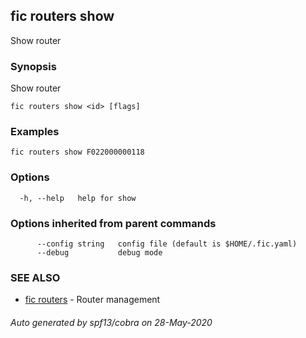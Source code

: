 ## fic routers show

Show router

### Synopsis

Show router

```
fic routers show <id> [flags]
```

### Examples

```
fic routers show F022000000118
```

### Options

```
  -h, --help   help for show
```

### Options inherited from parent commands

```
      --config string   config file (default is $HOME/.fic.yaml)
      --debug           debug mode
```

### SEE ALSO

* [fic routers](fic_routers.md)	 - Router management

###### Auto generated by spf13/cobra on 28-May-2020

